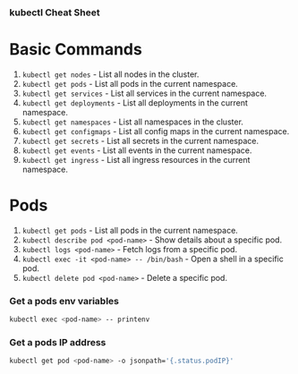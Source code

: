 ### kubectl Cheat Sheet

# Basic Commands

1. `kubectl get nodes` - List all nodes in the cluster.
2. `kubectl get pods` - List all pods in the current namespace.
3. `kubectl get services` - List all services in the current namespace.
4. `kubectl get deployments` - List all deployments in the current namespace.
5. `kubectl get namespaces` - List all namespaces in the cluster.
6. `kubectl get configmaps` - List all config maps in the current namespace.
7. `kubectl get secrets` - List all secrets in the current namespace.
8. `kubectl get events` - List all events in the current namespace.
9. `kubectl get ingress` - List all ingress resources in the current namespace.

# Pods

1. `kubectl get pods` - List all pods in the current namespace.
2. `kubectl describe pod <pod-name>` - Show details about a specific pod.
3. `kubectl logs <pod-name>` - Fetch logs from a specific pod.
4. `kubectl exec -it <pod-name> -- /bin/bash` - Open a shell in a specific pod.
5. `kubectl delete pod <pod-name>` - Delete a specific pod.

### Get a pods env variables

```bash
kubectl exec <pod-name> -- printenv
```

### Get a pods IP address

```bash
kubectl get pod <pod-name> -o jsonpath='{.status.podIP}'
```
